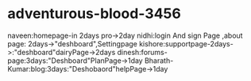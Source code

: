 # adventurous-blood-3456
naveen:homepage-in 2days pro->2day 
nidhi:login And sign Page ,about page: 2days->"deshboard",Settingpage
kishore:supportpage-2days->:"deshboard"dairyPage->2days
dinesh:forums-page:3days:"Deshboard"PlanPage->1day
Bharath-Kumar:blog:3days:"Deshobaord"helpPage->1day
